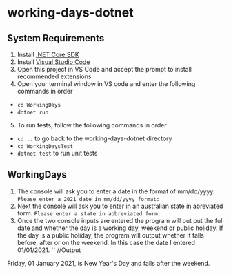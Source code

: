 # working-days-dotnet
## System Requirements
1. Install [.NET Core SDK](https://dotnet.microsoft.com/download)
2. Install [Visual Studio Code](https://code.visualstudio.com/)
3. Open this project in VS Code and accept the prompt to install recommended extensions
4. Open your terminal window in VS code and enter the following commands in order
  - ```cd WorkingDays```
  - ```dotnet run```
5. To run tests, follow the following commands in order
  - ```cd ..``` to go back to the working-days-dotnet directory
  - ```cd WorkingDaysTest```
  - ```dotnet test``` to run unit tests

## WorkingDays
1. The console will ask you to enter a date in the format of mm/dd/yyyy.
```Please enter a 2021 date in mm/dd/yyyy format:  ```
2. Next the console will ask you to enter in an australian state in abreviated form.
```Please enter a state in abbreviated form:  ```
3. Once the two console inputs are entered the program will out put the full date and whether the day is a working day, weekend or public holiday. If the day is a public holiday, the program will output whether it falls before, after or on the weekend. In this case the date I entered 01/01/2021.
``
//Output

Friday, 01 January 2021, is New Year's Day and falls after the weekend. 
```
